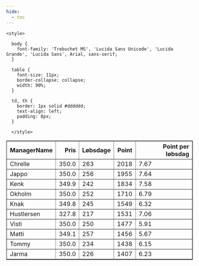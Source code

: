 ```yaml
---
hide:
  - toc
---
```


<!doctype html>
<html lang="en">
  <head>
    <meta charset="UTF-8" />
    <meta name="viewport" content="width=device-width, initial-scale=1.0" />
    <title> C Y K E L V E N N E R </title>

    <style>

      body {
        font-family: 'Trebuchet MS', 'Lucida Sans Unicode', 'Lucida Grande', 'Lucida Sans', Arial, sans-serif;
      }

      table {
        font-size: 11px;
        border-collapse: collapse;
        width: 90%;
      }
      
      td, th {
        border: 1px solid #dddddd;
        text-align: left;
        padding: 8px;
      }
      
      </style>
  </head>
  <body>
  <table border="1" class="dataframe" id="filterabletable">
  <thead>
    <tr style="text-align: right;">
      <th>ManagerName</th>
      <th>Pris</th>
      <th>Løbsdage</th>
      <th>Point</th>
      <th>Point per løbsdag</th>
    </tr>
  </thead>
  <tbody>
    <tr>
      <td>Chrelle</td>
      <td>350.0</td>
      <td>263</td>
      <td>2018</td>
      <td>7.67</td>
    </tr>
    <tr>
      <td>Jappo</td>
      <td>350.0</td>
      <td>256</td>
      <td>1955</td>
      <td>7.64</td>
    </tr>
    <tr>
      <td>Kenk</td>
      <td>349.9</td>
      <td>242</td>
      <td>1834</td>
      <td>7.58</td>
    </tr>
    <tr>
      <td>Okholm</td>
      <td>350.0</td>
      <td>252</td>
      <td>1710</td>
      <td>6.79</td>
    </tr>
    <tr>
      <td>Knak</td>
      <td>349.8</td>
      <td>245</td>
      <td>1549</td>
      <td>6.32</td>
    </tr>
    <tr>
      <td>Hustlersen</td>
      <td>327.8</td>
      <td>217</td>
      <td>1531</td>
      <td>7.06</td>
    </tr>
    <tr>
      <td>Visti</td>
      <td>350.0</td>
      <td>250</td>
      <td>1477</td>
      <td>5.91</td>
    </tr>
    <tr>
      <td>Matti</td>
      <td>349.1</td>
      <td>257</td>
      <td>1456</td>
      <td>5.67</td>
    </tr>
    <tr>
      <td>Tommy</td>
      <td>350.0</td>
      <td>234</td>
      <td>1438</td>
      <td>6.15</td>
    </tr>
    <tr>
      <td>Jarma</td>
      <td>350.0</td>
      <td>226</td>
      <td>1407</td>
      <td>6.23</td>
    </tr>
  </tbody>
</table>
<script src="../js/tablefilter/tablefilter.js"></script>

  <script data-config>
    var tfConfig = {
      base_path: '../js/tablefilter/',
      alternate_rows: true,
      btn_reset: {
          text: 'Nulstil'
      },
      auto_filter: {
        delay: 1100 //milliseconds
      },
 
      loader: true,
      no_results_message: true,  

      // columns data types
      col_types: [
          'string',
          { type: 'formatted-number', decimal: '.', thousands: ',' },
          'number',
          'number',
          { type: 'formatted-number', decimal: '.', thousands: ',' },
      ],

      // Sort extension: in this example the column data types are provided by the
      // 'col_types' property. The sort extension also has a 'types' property
      // defining the columns data type for column sorting. If the 'types'
      // property is not defined, the sorting extension will fallback to
      // the 'col_types' definitions.
      extensions: [{ name: 'sort' }]
  };

  var tf = new TableFilter('filterabletable', tfConfig);
  tf.init();
</script>
    
  </body>
</html>
